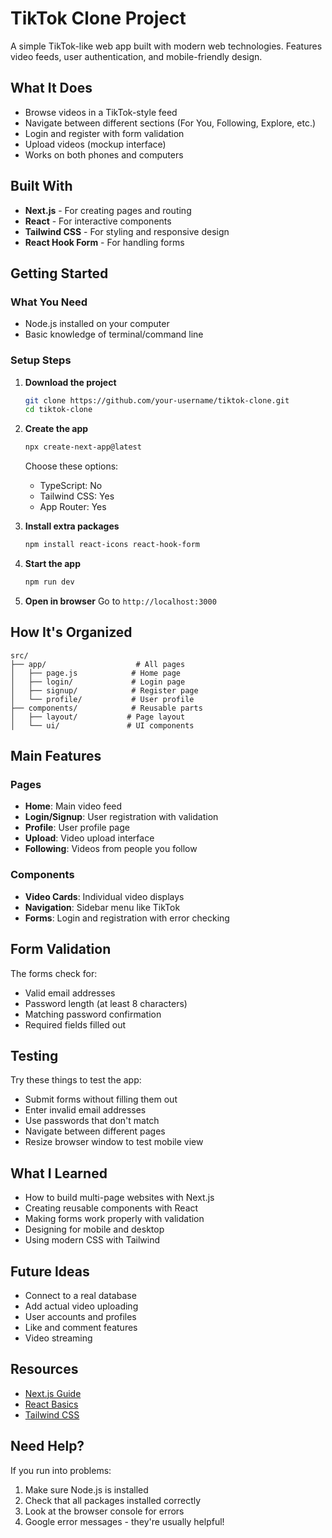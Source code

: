 # TikTok Clone Project

A simple TikTok-like web app built with modern web technologies. Features video feeds, user authentication, and mobile-friendly design.

## What It Does

- Browse videos in a TikTok-style feed
- Navigate between different sections (For You, Following, Explore, etc.)
- Login and register with form validation
- Upload videos (mockup interface)
- Works on both phones and computers

## Built With

- **Next.js** - For creating pages and routing
- **React** - For interactive components
- **Tailwind CSS** - For styling and responsive design
- **React Hook Form** - For handling forms

## Getting Started

### What You Need
- Node.js installed on your computer
- Basic knowledge of terminal/command line

### Setup Steps

1. **Download the project**
   ```bash
   git clone https://github.com/your-username/tiktok-clone.git
   cd tiktok-clone
   ```

2. **Create the app**
   ```bash
   npx create-next-app@latest
   ```
   Choose these options:
   - TypeScript: No
   - Tailwind CSS: Yes
   - App Router: Yes

3. **Install extra packages**
   ```bash
   npm install react-icons react-hook-form
   ```

4. **Start the app**
   ```bash
   npm run dev
   ```

5. **Open in browser**
   Go to `http://localhost:3000`

## How It's Organized

```
src/
├── app/                    # All pages
│   ├── page.js            # Home page
│   ├── login/             # Login page
│   ├── signup/            # Register page
│   └── profile/           # User profile
├── components/            # Reusable parts
│   ├── layout/           # Page layout
│   └── ui/               # UI components
```

## Main Features

### Pages
- **Home**: Main video feed
- **Login/Signup**: User registration with validation
- **Profile**: User profile page
- **Upload**: Video upload interface
- **Following**: Videos from people you follow

### Components
- **Video Cards**: Individual video displays
- **Navigation**: Sidebar menu like TikTok
- **Forms**: Login and registration with error checking

## Form Validation

The forms check for:
- Valid email addresses
- Password length (at least 8 characters)
- Matching password confirmation
- Required fields filled out

## Testing

Try these things to test the app:
- Submit forms without filling them out
- Enter invalid email addresses
- Use passwords that don't match
- Navigate between different pages
- Resize browser window to test mobile view

## What I Learned

- How to build multi-page websites with Next.js
- Creating reusable components with React
- Making forms work properly with validation
- Designing for mobile and desktop
- Using modern CSS with Tailwind

## Future Ideas

- Connect to a real database
- Add actual video uploading
- User accounts and profiles
- Like and comment features
- Video streaming

## Resources

- [Next.js Guide](https://nextjs.org/learn)
- [React Basics](https://react.dev/learn)
- [Tailwind CSS](https://tailwindcss.com/docs)

## Need Help?

If you run into problems:
1. Make sure Node.js is installed
2. Check that all packages installed correctly
3. Look at the browser console for errors
4. Google error messages - they're usually helpful!